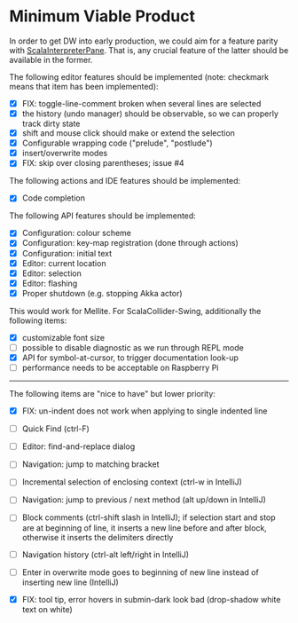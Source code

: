 # Minimum Viable Product

In order to get DW into early production, we could aim for a feature parity with
[ScalaInterpreterPane](https://git.iem.at/sciss/ScalaInterpreterPane). That is, any crucial feature
of the latter should be available in the former.

The following editor features should be implemented (note: checkmark means that item has been implemented):

 - [X] FIX: toggle-line-comment broken when several lines are selected
 - [X] the history (undo manager) should be observable, so we can properly track dirty state
 - [X] shift and mouse click should make or extend the selection
 - [X] Configurable wrapping code ("prelude", "postlude")
 - [X] insert/overwrite modes
 - [X] FIX: skip over closing parentheses; issue #4
 
The following actions and IDE features should be implemented:

 - [X] Code completion
 
The following API features should be implemented:

 - [X] Configuration: colour scheme
 - [X] Configuration: key-map registration (done through actions)
 - [X] Configuration: initial text
 - [X] Editor: current location
 - [X] Editor: selection
 - [X] Editor: flashing
 - [X] Proper shutdown (e.g. stopping Akka actor)

This would work for Mellite. For ScalaCollider-Swing, additionally the following items:

 - [X] customizable font size
 - [ ] possible to disable diagnostic as we run through REPL mode
 - [X] API for symbol-at-cursor, to trigger documentation look-up
 - [ ] performance needs to be acceptable on Raspberry Pi

-----

The following items are "nice to have" but lower priority:

 - [X] FIX: un-indent does not work when applying to single indented line
 - [ ] Quick Find (ctrl-F)
 - [ ] Editor: find-and-replace dialog
 - [ ] Navigation: jump to matching bracket
 - [ ] Incremental selection of enclosing context (ctrl-w in IntelliJ)
 - [ ] Navigation: jump to previous / next method (alt up/down in IntelliJ)
 - [ ] Block comments (ctrl-shift slash in IntelliJ); if selection start and stop are at beginning of line,
       it inserts a new line before and after block, otherwise it inserts the delimiters directly
 - [ ] Navigation history (ctrl-alt left/right in IntelliJ)
 - [ ] Enter in overwrite mode goes to beginning of new line instead of inserting new line (IntelliJ)
 - [X] FIX: tool tip, error hovers in submin-dark look bad (drop-shadow white text on white)
 